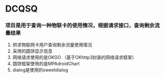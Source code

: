 # DCQSQ
### 项目是用于查询一种物联卡的使用情况，根据请求接口，查询剩余流量结果

1. 供求物联网卡用户查询剩余流量使用情况
2. 采用的圆饼显示信息
3. 网络请求使用的是OKGO （基于OKhttp3封装的网络请求框架）
4. 圆饼框架使用的是MPAdroidChart
5. dialog是使用的sweetdialog
